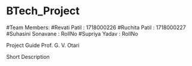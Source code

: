 # BTech_Project

#Team Members:
#Revati Patil : 1718000226
#Ruchita Patil : 1718000227
#Suhasini Sonavane : RollNo
#Supriya Yadav : RollNo

Project Guide
Prof. G. V. Otari


Short Description

